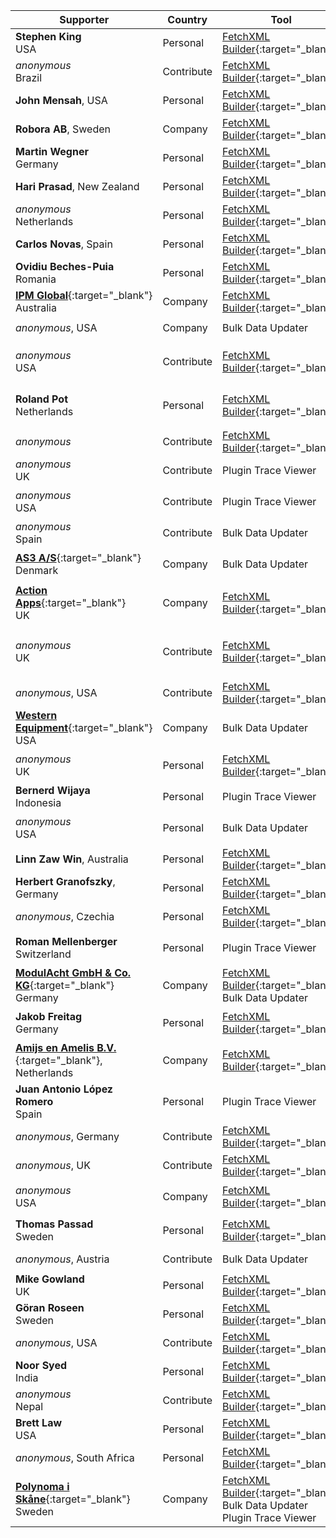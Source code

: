 Supporter|Country|Tool|Why/How|Users|When
---|---|---|---|---|---
**Stephen King**<br/>USA|Personal|[FetchXML Builder](https://fethchxmlbuilder.com){:target="_blank"}|<small>Save Time</small>|<small>Developer<br/>Customizer</small>|<small>April 2025</small>
_anonymous_<br/>Brazil|Contribute|[FetchXML Builder](https://fethchxmlbuilder.com){:target="_blank"}|<small>Report Bugs<br/>Helping</small>|<small></small>|<small>April 2025</small>
**John Mensah**, USA|Personal|[FetchXML Builder](https://fethchxmlbuilder.com){:target="_blank"}|<small>Save Time</small>|<small>Developer</small>|<small>March 2025</small>
**Robora AB**, Sweden|Company|[FetchXML Builder](https://fethchxmlbuilder.com){:target="_blank"}|<small>Save Time</small>|<small>Customizer</small>|<small>March 2025</small>
**Martin Wegner**<br/>Germany|Personal|[FetchXML Builder](https://fethchxmlbuilder.com){:target="_blank"}|<small>Save Time<br/>OOB can't</small>|<small>Developer<br/>Administrator</small>|<small>March 2025</small>
**Hari Prasad**, New Zealand|Personal|[FetchXML Builder](https://fethchxmlbuilder.com){:target="_blank"}|<small>OOB can't</small>|<small>Administrator</small>|<small>February 2025</small>
_anonymous_<br/>Netherlands|Personal|[FetchXML Builder](https://fethchxmlbuilder.com){:target="_blank"}|<small>Quality<br/>OOB can't</small>|<small>Developer<br/>Customizer</small>|<small>February 2025</small>
**Carlos Novas**, Spain|Personal|[FetchXML Builder](https://fethchxmlbuilder.com){:target="_blank"}|<small>OOB can't</small>|<small>Developer</small>|<small>February 2025</small>
**Ovidiu Beches-Puia**<br/>Romania|Personal|[FetchXML Builder](https://fethchxmlbuilder.com){:target="_blank"}|<small>Save Time<br/>OOB can't</small>|<small>Developer</small>|<small>February 2025</small>
[**IPM Global**](https://www.ipmglobal.net/){:target="_blank"}<br/>Australia|Company|[FetchXML Builder](https://fethchxmlbuilder.com){:target="_blank"}|<small>Save Time</small>|<small>Developer<br/>Customizer</small>|<small>January 2025</small>
_anonymous_, USA|Company|Bulk Data Updater|<small>OOB can't</small>|<small>Administrator</small>|<small>January 2025</small>
_anonymous_<br/>USA|Contribute|[FetchXML Builder](https://fethchxmlbuilder.com){:target="_blank"}|<small>Pull Requests<br/>Report Bugs<br/>Documentation<br/>Helping</small>|<small></small>|<small>January 2025</small>
**Roland Pot**<br/>Netherlands|Personal|[FetchXML Builder](https://fethchxmlbuilder.com){:target="_blank"}|<small>Save Time<br/>Quality</small>|<small>Developer<br/>Customizer<br/>Administrator<br/>Support</small>|<small>January 2025</small>
_anonymous_|Contribute|[FetchXML Builder](https://fethchxmlbuilder.com){:target="_blank"}|<small>Suggests<br/>Report Bugs</small>|<small></small>|<small>January 2025</small>
_anonymous_<br/>UK|Contribute|Plugin Trace Viewer|<small>Suggests<br/>Report Bugs</small>|<small></small>|<small>January 2025</small>
_anonymous_<br/>USA|Contribute|Plugin Trace Viewer|<small>Pull Requests<br/>Suggests<br/>Report Bugs</small>|<small></small>|<small>January 2025</small>
_anonymous_<br/>Spain|Contribute|Bulk Data Updater|<small>Report Bugs<br/>Helping</small>|<small></small>|<small>December 2024</small>
[**AS3 A/S**](https://as3.dk){:target="_blank"}<br/>Denmark|Company|Bulk Data Updater|<small>Save Time<br/>Quality<br/>OOB can't</small>|<small>Developer<br/>Customizer<br/>Administrator</small>|<small>December 2024</small>
[**Action Apps**](https://actionapps.co.uk/){:target="_blank"}<br/>UK|Company|[FetchXML Builder](https://fethchxmlbuilder.com){:target="_blank"}|<small>Save Time</small>|<small>Developer<br/>Customizer<br/>Administrator<br/>Support</small>|<small>December 2024</small>
_anonymous_<br/>UK|Contribute|[FetchXML Builder](https://fethchxmlbuilder.com){:target="_blank"}|<small>Pull Requests<br/>Suggests<br/>Report Bugs<br/>Documentation<br/>Helping</small>|<small></small>|<small>December 2024</small>
_anonymous_, USA|Contribute|[FetchXML Builder](https://fethchxmlbuilder.com){:target="_blank"}|<small></small>|<small></small>|<small>December 2024</small>
[**Western Equipment**](https://west-equip.com){:target="_blank"}<br/>USA|Company|Bulk Data Updater|<small>Save Time</small>|<small>Developer<br/>Customizer</small>|<small>December 2024</small>
_anonymous_<br/>UK|Personal|[FetchXML Builder](https://fethchxmlbuilder.com){:target="_blank"}|<small>Save Time<br/>Quality<br/>OOB can't</small>|<small>Developer<br/>Customizer<br/>Administrator</small>|<small>December 2024</small>
**Bernerd Wijaya**<br/>Indonesia|Personal|Plugin Trace Viewer|<small>Save Time<br/>Quality</small>|<small>Administrator<br/>Support</small>|<small>November 2024</small>
_anonymous_<br/>USA|Personal|Bulk Data Updater|<small>Save Time<br/>Quality<br/>OOB can't</small>|<small>Developer</small>|<small>November 2024</small>
**Linn Zaw Win**, Australia|Personal|[FetchXML Builder](https://fethchxmlbuilder.com){:target="_blank"}|<small></small>|<small>Developer</small>|<small>November 2024</small>
**Herbert Granofszky**, Germany|Personal|[FetchXML Builder](https://fethchxmlbuilder.com){:target="_blank"}|<small>Save Time</small>|<small>Developer</small>|<small>November 2024</small>
_anonymous_, Czechia|Personal|[FetchXML Builder](https://fethchxmlbuilder.com){:target="_blank"}|<small></small>|<small>Developer</small>|<small>November 2024</small>
**Roman Mellenberger**<br/>Switzerland|Personal|Plugin Trace Viewer|<small>Save Time<br/>Quality</small>|<small>Developer<br/>Customizer<br/>Administrator</small>|<small>November 2024</small>
[**ModulAcht GmbH & Co. KG**](https://www.modulacht.de/){:target="_blank"}<br/>Germany|Company|[FetchXML Builder](https://fethchxmlbuilder.com){:target="_blank"}<br/>Bulk Data Updater|<small>Save Time<br/>OOB can't</small>|<small>Developer<br/>Administrator</small>|<small>November 2024</small>
**Jakob Freitag**<br/>Germany|Personal|[FetchXML Builder](https://fethchxmlbuilder.com){:target="_blank"}|<small>Save Time<br/>Quality<br/>OOB can't</small>|<small>Developer<br/>Customizer<br/>Administrator</small>|<small>October 2024</small>
[**Amijs en Amelis B.V.**](https://www.amijsenamelis.com){:target="_blank"}, Netherlands|Company|[FetchXML Builder](https://fethchxmlbuilder.com){:target="_blank"}|<small></small>|<small></small>|<small>October 2024</small>
**Juan Antonio López Romero**<br/>Spain|Personal|Plugin Trace Viewer|<small>Save Time<br/>OOB can't</small>|<small>Developer</small>|<small>October 2024</small>
_anonymous_, Germany|Contribute|[FetchXML Builder](https://fethchxmlbuilder.com){:target="_blank"}|<small>Suggests</small>|<small></small>|<small>October 2024</small>
_anonymous_, UK|Contribute|[FetchXML Builder](https://fethchxmlbuilder.com){:target="_blank"}|<small>Pull Requests</small>|<small></small>|<small>October 2024</small>
_anonymous_<br/>USA|Company|[FetchXML Builder](https://fethchxmlbuilder.com){:target="_blank"}|<small></small>|<small>Customizer<br/>Administrator<br/>EndUser</small>|<small>October 2024</small>
**Thomas Passad**<br/>Sweden|Personal|[FetchXML Builder](https://fethchxmlbuilder.com){:target="_blank"}|<small>Save Time<br/>Quality<br/>OOB can't</small>|<small>Customizer<br/>Administrator<br/>EndUser</small>|<small>October 2024</small>
_anonymous_, Austria|Contribute|Bulk Data Updater|<small>Suggests</small>|<small></small>|<small>October 2024</small>
**Mike Gowland**<br/>UK|Personal|[FetchXML Builder](https://fethchxmlbuilder.com){:target="_blank"}|<small>Save Time<br/>OOB can't</small>|<small></small>|<small>October 2024</small>
**Göran Roseen**<br/>Sweden|Personal|[FetchXML Builder](https://fethchxmlbuilder.com){:target="_blank"}|<small>Save Time<br/>OOB can't</small>|<small>Developer</small>|<small>October 2024</small>
_anonymous_, USA|Contribute|[FetchXML Builder](https://fethchxmlbuilder.com){:target="_blank"}|<small>Videos</small>|<small></small>|<small>September 2024</small>
**Noor Syed**<br/>India|Personal|[FetchXML Builder](https://fethchxmlbuilder.com){:target="_blank"}|<small>Save Time<br/>Quality</small>|<small>Developer</small>|<small>September 2024</small>
_anonymous_<br/>Nepal|Contribute|[FetchXML Builder](https://fethchxmlbuilder.com){:target="_blank"}|<small>Suggests<br/>Report Bugs</small>|<small></small>|<small>September 2024</small>
**Brett Law**<br/>USA|Personal|[FetchXML Builder](https://fethchxmlbuilder.com){:target="_blank"}|<small>Save Time<br/>Quality</small>|<small>Developer</small>|<small>September 2024</small>
_anonymous_, South Africa|Personal|[FetchXML Builder](https://fethchxmlbuilder.com){:target="_blank"}|<small>Save Time</small>|<small>Customizer</small>|<small>September 2024</small>
[**Polynoma i Skåne**](https://polynomait.se){:target="_blank"}<br/>Sweden|Company|[FetchXML Builder](https://fethchxmlbuilder.com){:target="_blank"}<br/>Bulk Data Updater<br/>Plugin Trace Viewer|<small>Save Time<br/>Quality<br/>OOB can't</small>|<small>Developer</small>|<small>August 2024</small>
